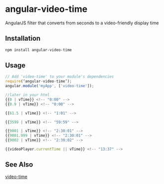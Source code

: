 angular-video-time
==================

AngularJS filter that converts from seconds to a video-friendly display time

## Installation

```bash
npm install angular-video-time
```

## Usage

```js
// Add 'video-time' to your module's dependencies
require(‘angular-video-time’);
angular.module('myApp', ['video-time']);

//later in your html
{{0 | vTime}} <!-- "0:00" -->
{{0.9 | vTime}} <!-- "0:00" -->

{{61.5 | vTime}} <!-- "1:01" -->

{{3599 | vTime}} <!-- "59:59" -->

{{9001 | vTime}} <!-- "2:30:01" -->
{{9001.999 | vTime}} <!-- "2:30:01" -->
{{9002 | vTime}} <!-- "2:30:02" -->

{{videoPlayer.currentTime || vTime}} <!-- "13:37" -->
```

## See Also

[video-time](https://github.com/chinedufn/video-time)
